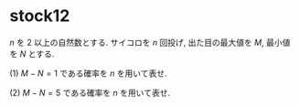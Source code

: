 # stock12

$n$ を $2$ 以上の自然数とする. サイコロを $n$ 回投げ, 出た目の最大値を $M$, 最小値を $N$ とする.

(1) $M-N=1$ である確率を $n$ を用いて表せ.

(2) $M-N=5$ である確率を $n$ を用いて表せ.